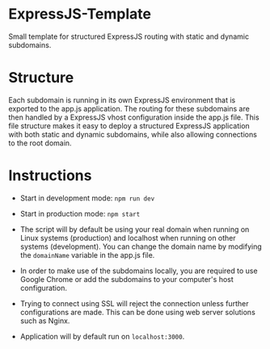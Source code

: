 # ExpressJS-Template
Small template for structured ExpressJS routing with static and dynamic subdomains.

# Structure
Each subdomain is running in its own ExpressJS environment that is exported to the app.js application. The routing for these subdomains are then handled by a ExpressJS vhost configuration inside the app.js file. This file structure makes it easy to deploy a structured ExpressJS application with both static and dynamic subdomains, while also allowing connections to the root domain.

# Instructions
- Start in development mode: ```npm run dev```
- Start in production mode: ```npm start```

- The script will by default be using your real domain when running on Linux systems (production) and localhost when running on other systems (development). You can change the domain name by modifying the ```domainName``` variable in the app.js file.
- In order to make use of the subdomains locally, you are required to use Google Chrome or add the subdomains to your computer's host configuration.
- Trying to connect using SSL will reject the connection unless further configurations are made. This can be done using web server solutions such as Nginx.
- Application will by default run on ```localhost:3000```.
